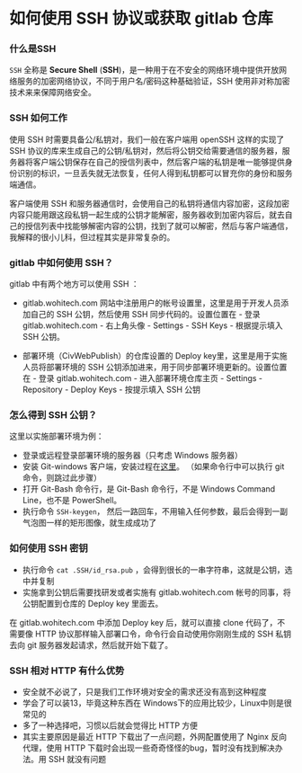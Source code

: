 # 如何使用 SSH 协议或获取 gitlab 仓库

### 什么是SSH

`SSH` 全称是 **Secure Shell** (**SSH**)，是一种用于在不安全的网络环境中提供开放网络服务的加密网络协议，不同于用户名/密码这种基础验证，SSH 使用非对称加密技术来来保障网络安全。

### SSH 如何工作

使用 SSH 时需要具备公/私钥对，我们一般在客户端用 openSSH 这样的实现了 SSH 协议的库来生成自己的公钥/私钥对，然后将公钥交给需要通信的服务器，服务器将客户端公钥保存在自己的授信列表中，然后客户端的私钥是唯一能够提供身份识别的标识，一旦丢失就无法恢复，任何人得到私钥都可以冒充你的身份和服务端通信。

客户端使用 SSH 和服务器通信时，会使用自己的私钥将通信内容加密，这段加密内容只能用跟这段私钥一起生成的公钥才能解密，服务器收到加密内容后，就去自己的授信列表中找能够解密内容的公钥，找到了就可以解密，然后与客户端通信，我解释的很小儿科，但过程其实是非常复杂的。

### gitlab 中如何使用 SSH？

gitlab 中有两个地方可以使用 SSH ：

- gitlab.wohitech.com 网站中注册用户的帐号设置里，这里是用于开发人员添加自己的 SSH 公钥，然后使用 SSH 同步代码的。设置位置在 - 登录gitlab.wohitech.com - 右上角头像 - Settings - SSH Keys - 根据提示填入 SSH 公钥。

- 部署环境（CivWebPublish）的仓库设置的 Deploy key里，这里是用于实施人员将部署环境的 SSH 公钥添加进来，用于同步部署环境更新的。设置位置在 - 登录 gitlab.wohitech.com - 进入部署环境仓库主页 - Settings - Repository - Deploy Keys - 按提示填入 SSH 公钥

### 怎么得到 SSH 公钥？

这里以实施部署环境为例：

- 登录或远程登录部署环境的服务器（只考虑 Windows 服务器）
- 安装 Git-windows 客户端，安装过程在[这里](https://gitlab.wohitech.com/wangjinbo/Svn-to-Git/blob/master/doc/FromSVNToGit/InstallGitWindows.md)。 （如果命令行中可以执行 git 命令，则跳过此步骤）
- 打开 Git-Bash 命令行，是 Git-Bash 命令行，不是 Windows Command Line，也不是 PowerShell。
- 执行命令 `SSH-keygen`， 然后一路回车，不用输入任何参数，最后会得到一副气泡图一样的矩形图像，就生成成功了

### 如何使用 SSH 密钥

- 执行命令 `cat .SSH/id_rsa.pub` ，会得到很长的一串字符串，这就是公钥，选中并复制
- 实施拿到公钥后需要找研发或者实施有 gitlab.wohitech.com 帐号的同事，将公钥配置到仓库的 Deploy key 里面去。

在 gitlab.wohitech.com 中添加 Deploy key 后，就可以直接 clone 代码了，不需要像 HTTP 协议那样输入部署口令，命令行会自动使用你刚刚生成的 SSH 私钥去向 git 服务器发起请求，然后就开始下载了。

### SSH 相对 HTTP 有什么优势

- 安全就不必说了，只是我们工作环境对安全的需求还没有高到这种程度
- 学会了可以装13，毕竟这种东西在 Windows下的应用比较少，Linux中则是很常见的
- 多了一种选择吧，习惯以后就会觉得比 HTTP 方便
- 其实主要原因是最近 HTTP 下载出了一点问题，外网配置使用了 Nginx 反向代理，使用 HTTP 下载时会出现一些奇奇怪怪的bug，暂时没有找到解决办法。用 SSH 就没有问题